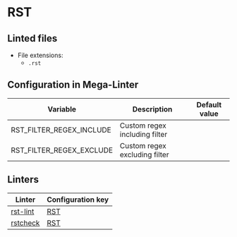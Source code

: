 <!-- markdownlint-disable MD003 MD020 MD033 MD041 -->
<!-- Generated by .automation/build.py, please do not update manually -->
<!-- Instead, update descriptor file at https://github.com/nvuillam/mega-linter/tree/master/megalinter/descriptors/rst.yml -->
# RST

## Linted files

- File extensions:
  - `.rst`

## Configuration in Mega-Linter

| Variable | Description | Default value |
| ----------------- | -------------- | -------------- |
| RST_FILTER_REGEX_INCLUDE | Custom regex including filter |  |
| RST_FILTER_REGEX_EXCLUDE | Custom regex excluding filter |  |

## Linters

| Linter | Configuration key |
| ------ | ----------------- |
| [rst-lint](rst_rst_lint.md) | [RST](rst_rst_lint.md) |
| [rstcheck](rst_rstcheck.md) | [RST](rst_rstcheck.md) |
